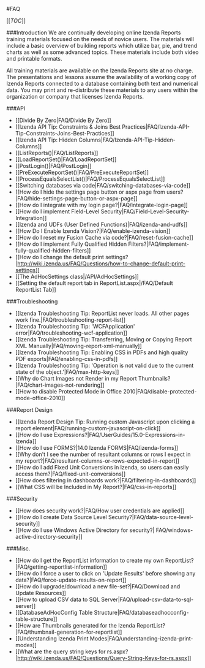 #FAQ

[[_TOC_]]

###Introduction
We are continually developing online Izenda Reports training materials focused on the needs of novice users. The materials will include a basic overview of building reports which utilize bar, pie, and trend charts as well as some advanced topics. These materials include both video and printable formats.

All training materials are available on the Izenda Reports site at no charge. The presentations and lessons assume the availability of a working copy of Izenda Reports connected to a database containing both text and numerical data. You may print and re-distribute these materials to any users within the organization or company that licenses Izenda Reports. 

###API

- [[Divide By Zero|FAQ/Divide By Zero]]
- [[Izenda API Tip: Constraints & Joins Best Practices|FAQ/Izenda-API-Tip-Constraints-Joins-Best-Practices]]
- [[Izenda API Tip: Hidden Columns|FAQ/Izenda-API-Tip-Hidden-Columns]]
- [[ListReports()|FAQ/ListReports]]
- [[LoadReportSet()|FAQ/LoadReportSet]]
- [[PostLogin()|FAQ/PostLogin]]
- [[PreExecuteReportSet()|FAQ/PreExecuteReportSet]]
- [[ProcessEqualsSelectList()|FAQ/ProcessEqualsSelectList]]
- [[Switching databases via code|FAQ/switching-databases-via-code]]
- [[How do I hide the settings page button or aspx page from users?|FAQ/hide-settings-page-button-or-aspx-page]]
- [[How do I integrate with my login page?|FAQ/integrate-login-page]]
- [[How do I implement Field-Level Security|FAQ/Field-Level-Security-Integration]]
- [[Izenda and UDFs (User Defined Functions)|FAQ/izenda-and-udfs]]
- [[How Do I Enable Izenda Vision?|FAQ/enable-izenda-vision]]
- [[How do I reset my Fusion Cache via code?|FAQ/reset-fusion-cache]]
- [[How do I implement Fully Qualified Hidden Filters?|FAQ/implement-fully-qualified-hidden-filters]]
- [[How do I change the default print settings?|http://wiki.izenda.us/FAQ/Questions/how-to-change-default-print-settings]]
- [[The AdHocSettings class|/API/AdHocSettings]]
- [[Setting the default report tab in ReportList.aspx|/FAQ/Default ReportList Tab]]

###Troubleshooting

- [[Izenda Troubleshooting Tip: ReportList never loads. All other pages work fine.|FAQ/troubleshooting-report-list]]
- [[Izenda Troubleshooting Tip: 'WCFApplication' error|FAQ/troubleshooting-wcf-application]]
- [[Izenda Troubleshooting Tip: Transferring, Moving or Copying Report XML Manually|FAQ/moving-report-xml-manually]]
- [[Izenda Troubleshooting Tip: Enabling CSS in PDFs and high quality PDF exports|FAQ/enabling-css-in-pdfs]]
- [[Izenda Troubleshooting Tip: 'Operation is not valid due to the current state of the object.'|FAQ/max-http-keys]]
- [[Why do Chart Images not Render in my Report Thumbnails?|FAQ/chart-images-not-rendering]] 
- [[How to disable Protected Mode in Office 2010|FAQ/disable-protected-mode-office-2010]]

###Report Design

- [[Izenda Report Design Tip: Running custom Javascript upon clicking a report element|FAQ/running-custom-javascript-on-click]]
- [[How do I use Expressions?|FAQ/UserGuides/15.0-Expressions-in-Izenda]]
- [[How do I use FORMS?|14.0 Izenda FORMS|FAQ/izenda-forms]]
- [[Why don't I see the number of resultant columns or rows I expect in my report?|FAQ/resultant-columns-or-rows-expected-in-report]]
- [[How do I add Fixed Unit Conversions in Izenda, so users can easily access them?|FAQ/fixed-unit-conversions]]
- [[How does filtering in dashboards work?|FAQ/filtering-in-dashboards]]
- [[What CSS will be Included in My Report?|FAQ/css-in-reports]]

###Security

- [[How does security work?|FAQ/How user credentials are applied]]
- [[How do I create Data Source Level Security?|FAQ/data-source-level-security]]
- [[How do I use Windows Active Directory for security?| FAQ/windows-active-directory-security]]

###Misc.

- [[How do I get the ReportList information to create my own ReportList?|FAQ/getting-reportlist-information]]
- [[How do I force a user to click on 'Update Results' before showing any data?|FAQ/force-update-results-on-report]]
- [[How do I upgrade/download a new file-set?|FAQ/Download and Update Resources]]
- [[How to upload CSV data to SQL Server|FAQ/upload-csv-data-to-sql-server]]
- [[DatabaseAdHocConfig Table Structure|FAQ/databaseadhocconfig-table-structure]]
- [[How are Thumbnails generated for the Izenda ReportList?|FAQ/thumbnail-generation-for-reportlist]]
- [[Understanding Izenda Print Modes|FAQ/understanding-izenda-print-modes]]
- [[What are the query string keys for rs.aspx?|http://wiki.izenda.us/FAQ/Questions/Query-String-Keys-for-rs.aspx]]